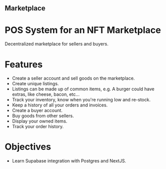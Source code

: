 ## Marketplace

# POS System for an NFT Marketplace

Decentralized marketplace for sellers and buyers.

# Features

- Create a seller account and sell goods on the marketplace.
- Create unique listings.
- Listings can be made up of common items, e.g. A burger could have extras, like cheese, bacon, etc...
- Track your inventory, know when you're running low and re-stock.
- Keep a history of all your orders and invoices.
- Create a buyer account.
- Buy goods from other sellers.
- Display your owned items.
- Track your order history.

# Objectives

- Learn Supabase integration with Postgres and NextJS.
